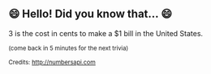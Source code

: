 ## 😄 Hello! Did you know that... 😄
3 is the cost in cents to make a $1 bill in the United States.

<sup>(come back in 5 minutes for the next trivia)</sup>


<sup>Credits: http://numbersapi.com</sup>
